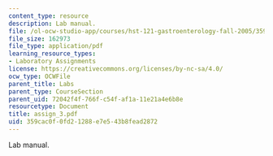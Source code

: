 ```yaml
---
content_type: resource
description: Lab manual.
file: /ol-ocw-studio-app/courses/hst-121-gastroenterology-fall-2005/359cac0f0fd21288e7e543b8fead2872_assign_3.pdf
file_size: 162973
file_type: application/pdf
learning_resource_types:
- Laboratory Assignments
license: https://creativecommons.org/licenses/by-nc-sa/4.0/
ocw_type: OCWFile
parent_title: Labs
parent_type: CourseSection
parent_uid: 72042f4f-766f-c54f-af1a-11e21a4e6b8e
resourcetype: Document
title: assign_3.pdf
uid: 359cac0f-0fd2-1288-e7e5-43b8fead2872
---
```

Lab manual.